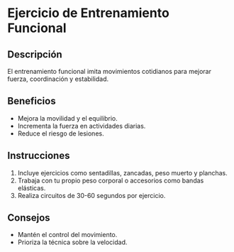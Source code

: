 # Ejercicio de Entrenamiento Funcional

## Descripción
El entrenamiento funcional imita movimientos cotidianos para mejorar fuerza, coordinación y estabilidad.

## Beneficios
- Mejora la movilidad y el equilibrio.
- Incrementa la fuerza en actividades diarias.
- Reduce el riesgo de lesiones.

## Instrucciones
1. Incluye ejercicios como sentadillas, zancadas, peso muerto y planchas.
2. Trabaja con tu propio peso corporal o accesorios como bandas elásticas.
3. Realiza circuitos de 30-60 segundos por ejercicio.

## Consejos
- Mantén el control del movimiento.
- Prioriza la técnica sobre la velocidad.
